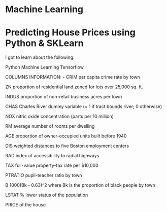 # Machine Learning
# Predicting House Prices using Python & SKLearn

I got to learn about the following:

Python
Machine Learning
Tensorflow

COLUMNS INFORMATION: -
CRIM per capita crime rate by town

ZN proportion of residential land zoned for lots over 25,000 sq. ft.

INDUS proportion of non-retail business acres per town

CHAS Charles River dummy variable (= 1 if tract bounds river; 0 otherwise)

NOX nitric oxide concentration (parts per 10 million)

RM average number of rooms per dwelling

AGE proportion of owner-occupied units built before 1940

DIS weighted distances to five Boston employment centers

RAD index of accessibility to radial highways

TAX full-value property-tax rate per $10,000

PTRATIO pupil-teacher ratio by town

B 1000(Bk - 0.63)^2 where Bk is the proportion of black people by town

LSTAT % lower status of the population

PRICE of the house
